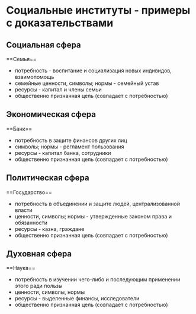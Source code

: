 # Социальные институты - примеры с доказательствами
## Социальная сфера
==Семья==
- потребность - воспитание и социализация новых индивидов, взаимопомощь
- семейные ценности, символы; нормы - семейный устав
- ресурсы - капитал и члены семьи
- общественно признанная цель (совпадает с потребностью)

## Экономическая сфера
==Банк==
- потребность в защите финансов других лиц
- символы; нормы - регламент пользования
- ресурсы - капитал банка, сотрудники
- общественно признанная цель (совпадает с потребностью)

## Политическая сфера
==Государство==
- потребность в объединении и защите людей, централизованной власти
- ценности, символы; нормы - утвержденные законом права и обязанности
- ресурсы - казна, граждане
- общественно признанная цель (совпадает с потребностью)

## Духовная сфера
==Наука==
- потребность в изучении чего-либо и последующим применении этого ради пользы
- ценности, символы, нормы
- ресурсы - выделенные финансы, исследователи
- общественно признанная цель (совпадает с потребностью)